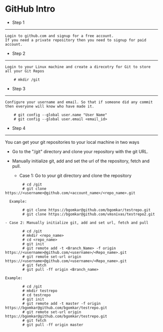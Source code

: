 # GitHub Intro

- Step 1
------
	Login to github.com and signup for a free account.
	If you need a private repository then you need to signup for paid account.

- Step 2
------
	Login to your Linux machine and create a direcotry for Git to store all your Git Repos
```
	# mkdir /git
```
- Step 3
------
	Configure your username and email. So that if someone did any commit then everyone will know who have made it.
```
	# git config --global user.name "User Name"
	# git config --global user.email <email_id>
```
- Step 4
------
You can get your git repositories to your local machine in two ways
- Go to the "/git" directory and clone your repository with the git URL.
- Manually initialize git, add and set the url of the repository, fetch and pull.
	
	- Case 1: Go to your git directory and clone the repository
```
		# cd /git
		# git clone https://<username>@github.com/<account_name>/<repo_name>.git
```

	  Example:
```
		# git clone https://bgomkar@github.com/bgomkar/testrepo.git
		# git clone https://bgomkar@github.com/vmsnivas/testrepo2.git
```		

	- Case 2: Manually initialize git, add and set url, fetch and pull
```
		# cd /git
		# mkdir <repo_name>
		# cd <repo_name>
		# git init
		# git remote add -t <Branch_Name> -f origin https://<username>@github.com/<username>/<Repo_name>.git
		# git remote set-url origin https://<username>@github.com/<username>/<Repo_name>.git
		# git fetch
		# git pull -ff origin <Branch_name>
```
		
	Example:
```
		# cd /git
		# mkdir testrepo
		# cd testrepo
		# git init
		# git remote add -t master -f origin https://bgomkar@github.com/bgomkar/testrepo.git
		# git remote set-url origin https://bgomkar@github.com/bgomkar/testrepo.git
		# git fetch
		# git pull -ff origin master
```
